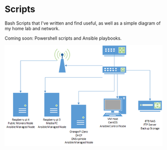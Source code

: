 # Scripts
Bash Scripts that I've written and find useful, as well as a simple diagram of my home lab and network.

Coming soon: Powershell scripts and Ansible playbooks.

![alt text](https://github.com/JacksonNorrisPreston/Bash-Scripts/blob/main/Drawing1.png?raw=true)
